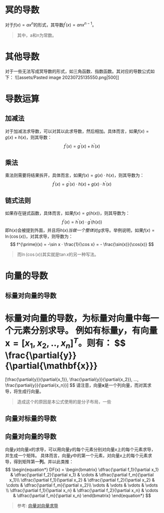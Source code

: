 # 冥的导数
对于$f(x)=ax^n$的形式，其导数$f^{\prime}(x)=anx^{n-1}$。
> 其中，a和n为常数。
# 其他导数
对于一些无法写成冥导数的形式，如三角函数、指数函数。其对应的导数公式如下：
![[assets/Pasted image 20230725135550.png|500]]
# 导数运算
## 加减法
对于加减法求导数，可以对其以此求导数，然后相加。具体而言，如果$f(x) = g(x) + h(x)$，则其导数：
$$
f^{\prime}(x) = g^{\prime}(x) + h^{\prime}(x)
$$
## 乘法
乘法则需要将结果拆开，具体而言，如果$f(x) = g(x) · h(x)$，则其导数为：
$$
f^{\prime}(x) = g^{\prime}(x) · h(x) + g(x) · h^{\prime}(x)
$$
## 链式法则
如果存在链式函数，具体而言，如果$f(x) = g(h(x))$，则其导数为：
$$
f^{\prime}(x) = h^{\prime}(x) · g^{\prime}(h(x))
$$
即$h(x)$会被提到外面，并且将$h(x)$*当做一个整体*对$g$求导。举例说明，如果$f(x)=\ln(\cos(x))$，对其求导，则导数为：
$$
f^{\prime}(x) = -\sin x · \frac{1}{\cos x} = - \frac{\sin(x)}{\cos(x)}
$$
> 而$\ln(\cos(x))$其实就是$\tan x$的另一种写法。

# 向量的导数

## 标量对向量的导数
标量对向量的导数，为标量对向量中每一个元素分别求导。
例如有标量$y$，有向量$\mathbf{x} = [x_1,x_2,..,x_n]^T$。则有：
$$
\frac{\partial{y}}{\partial{\mathbf{x}}}
=
[\frac{\partial{y}}{\partial{x_1}}, \frac{\partial{y}}{\partial{x_2}}, ..., \frac{\partial{y}}{\partial{x_n}}]
$$
请注意，向量$\mathbf{x}$是一个列向量，而对其求导，将生成行向量。
> 造成这个的原因是本公式使用的是分子布局，一些
## 向量对标量的导数


## 向量对向量的导数
向量$y$对向量$x$的求导，可以用向量$y$的每个元素分别对向量$x$上的每个元素求导，并生成一个矩阵。
具体而言，向量$y$中的第一个元素，对向量$x$上的每个元素求导，得到矩阵第一**列**。并以此类推：
$$
\begin{equation*}
DF(x) = 
	\begin{bmatrix}
		\dfrac{\partial f_1}{\partial x_1} & \dfrac{\partial f_2}{\partial x_1}  & \cdots & \dfrac{\partial f_m}{\partial x_1}\\
		\dfrac{\partial f_1}{\partial x_2} & \dfrac{\partial f_2}{\partial x_2}  & \cdots & \dfrac{\partial f_m}{\partial x_2}\\
		\vdots                             & \vdots                              & \vdots & \vdots                            \\
		\dfrac{\partial f_1}{\partial x_n} & \dfrac{\partial f_2}{\partial x_n}  & \cdots & \dfrac{\partial f_m}{\partial x_n}
	\end{bmatrix}
\end{equation*}
$$
> 参考: [向量对向量求导](https://www.cnblogs.com/yanghh/p/13758243.html)
